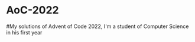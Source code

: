 # AoC-2022

#My solutions of Advent of Code 2022, I'm a student of Computer Science in his first year
